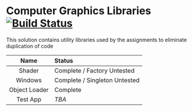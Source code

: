 # Computer Graphics Libraries [![Build Status](https://travis-ci.org/prince-chrismc/Computer-Graphics-Libraries.svg?branch=master)](https://travis-ci.org/prince-chrismc/Computer-Graphics-Libraries)
This solution contains utility libraries used by the assignments to eliminate duplication of code

**Name** | **Status**
:---: | :---
Shader | Complete / Factory Untested
Windows | Complete / Singleton Untested
Object Loader | Complete
Test App | _TBA_
